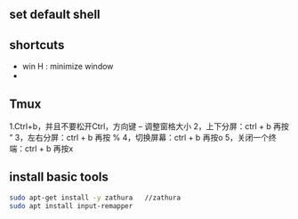 ## set default shell
## shortcuts
- win H : minimize window
- 
## Tmux
1.Ctrl+b，并且不要松开Ctrl，方向键 – 调整窗格大小
2，上下分屏：ctrl + b 再按 ”
3，左右分屏：ctrl + b 再按 %
4，切换屏幕：ctrl + b 再按o
5，关闭一个终端：ctrl + b 再按x
## install basic tools
```bash
sudo apt-get install -y zathura   //zathura
sudo apt install input-remapper  
```